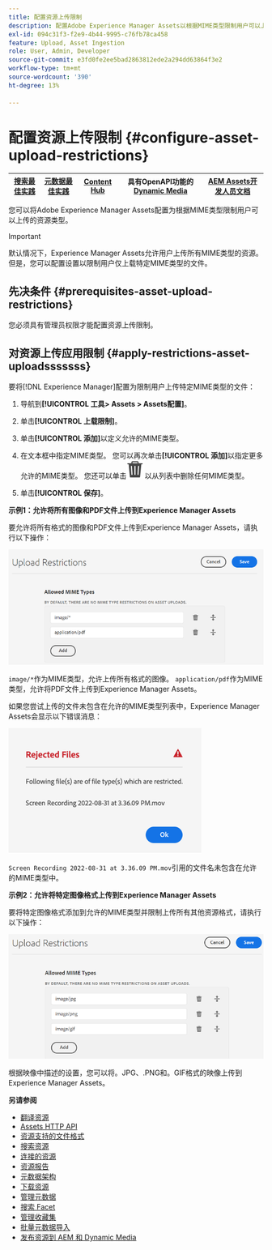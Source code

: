 ```yaml
---
title: 配置资源上传限制
description: 配置Adobe Experience Manager Assets以根据MIME类型限制用户可以上传的资源类型。 它有助于防止意外上传不需要的格式和恶意文件。
exl-id: 094c31f3-f2e9-4b44-9995-c76fb78ca458
feature: Upload, Asset Ingestion
role: User, Admin, Developer
source-git-commit: e3fd0fe2ee5bad2863812ede2a294dd63864f3e2
workflow-type: tm+mt
source-wordcount: '390'
ht-degree: 13%

---
```


# 配置资源上传限制 {#configure-asset-upload-restrictions}

| [搜索最佳实践](/help/assets/search-best-practices.md) | [元数据最佳实践](/help/assets/metadata-best-practices.md) | [Content Hub](/help/assets/product-overview.md) | 具有OpenAPI功能的[Dynamic Media](/help/assets/dynamic-media-open-apis-overview.md) | [AEM Assets开发人员文档](https://developer.adobe.com/experience-cloud/experience-manager-apis/) |
| ------------- | --------------------------- |---------|----|-----|

您可以将Adobe Experience Manager Assets配置为根据MIME类型限制用户可以上传的资源类型。

>[!IMPORTANT]
>
>默认情况下，Experience Manager Assets允许用户上传所有MIME类型的资源。 但是，您可以配置设置以限制用户仅上载特定MIME类型的文件。

## 先决条件 {#prerequisites-asset-upload-restrictions}

您必须具有管理员权限才能配置资源上传限制。

## 对资源上传应用限制 {#apply-restrictions-asset-uploadsssssss}

要将[!DNL Experience Manager]配置为限制用户上传特定MIME类型的文件：

1. 导航到&#x200B;**[!UICONTROL 工具> Assets > Assets配置]**。

1. 单击&#x200B;**[!UICONTROL 上载限制]**。

1. 单击&#x200B;**[!UICONTROL 添加]**&#x200B;以定义允许的MIME类型。

1. 在文本框中指定MIME类型。 您可以再次单击&#x200B;**[!UICONTROL 添加]**&#x200B;以指定更多允许的MIME类型。 您还可以单击![删除图标](assets/delete-icon.svg)以从列表中删除任何MIME类型。

1. 单击&#x200B;**[!UICONTROL 保存]**。

**示例1：允许将所有图像和PDF文件上传到Experience Manager Assets**

要允许将所有格式的图像和PDF文件上传到Experience Manager Assets，请执行以下操作：

![资产上传限制](assets/asset-upload-restrictions.png)

`image/*`作为MIME类型，允许上传所有格式的图像。 `application/pdf`作为MIME类型，允许将PDF文件上传到Experience Manager Assets。

如果您尝试上传的文件未包含在允许的MIME类型列表中，Experience Manager Assets会显示以下错误消息：

![受限文件](assets/asset-upload-restricted-files.png)

`Screen Recording 2022-08-31 at 3.36.09 PM.mov`引用的文件名未包含在允许的MIME类型中。

**示例2：允许将特定图像格式上传到Experience Manager Assets**

要将特定图像格式添加到允许的MIME类型并限制上传所有其他资源格式，请执行以下操作：

![资源限制](assets/asset-restrictions.png)

根据映像中描述的设置，您可以将。JPG、.PNG和。GIF格式的映像上传到Experience Manager Assets。

**另请参阅**

* [翻译资源](translate-assets.md)
* [Assets HTTP API](mac-api-assets.md)
* [资源支持的文件格式](file-format-support.md)
* [搜索资源](search-assets.md)
* [连接的资源](use-assets-across-connected-assets-instances.md)
* [资源报告](asset-reports.md)
* [元数据架构](metadata-schemas.md)
* [下载资源](download-assets-from-aem.md)
* [管理元数据](manage-metadata.md)
* [搜索 Facet](search-facets.md)
* [管理收藏集](manage-collections.md)
* [批量元数据导入](metadata-import-export.md)
* [发布资源到 AEM 和 Dynamic Media](/help/assets/publish-assets-to-aem-and-dm.md)
